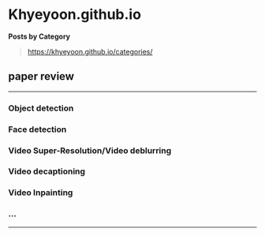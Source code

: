 # Khyeyoon.github.io

**Posts by Category**

> https://khyeyoon.github.io/categories/

## paper review

* * *

### Object detection

### Face detection

### Video Super-Resolution/Video deblurring

### Video decaptioning

### Video Inpainting

### ...

* * *
